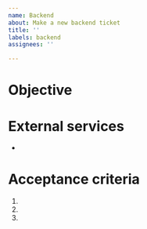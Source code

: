 ```yaml
---
name: Backend
about: Make a new backend ticket
title: ''
labels: backend
assignees: ''

---
```


# Objective

# External services
- 

# Acceptance criteria
1. 
2. 
3.
